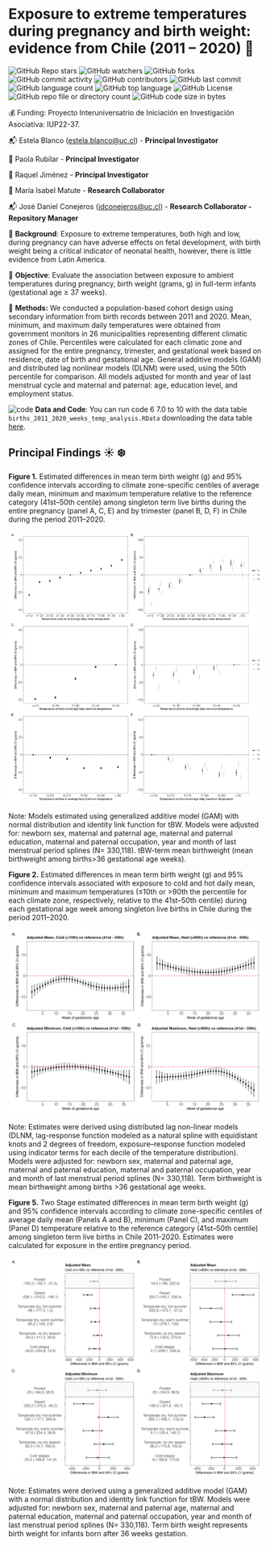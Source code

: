 
#  Exposure to extreme temperatures during pregnancy and birth weight: evidence from Chile (2011 – 2020) :baby:

![GitHub Repo stars](https://img.shields.io/github/stars/ClimChange-NewbornHealth/CIIIA-ClimateBirthWeightAnalysis)
![GitHub watchers](https://img.shields.io/github/watchers/ClimChange-NewbornHealth/CIIIA-ClimateBirthWeightAnalysis)
![GitHub forks](https://img.shields.io/github/forks/ClimChange-NewbornHealth/CIIIA-ClimateBirthWeightAnalysis)
![GitHub commit activity](https://img.shields.io/github/commit-activity/t/ClimChange-NewbornHealth/CIIIA-ClimateBirthWeightAnalysis)
![GitHub contributors](https://img.shields.io/github/contributors/ClimChange-NewbornHealth/CIIIA-ClimateBirthWeightAnalysis)
![GitHub last commit](https://img.shields.io/github/last-commit/ClimChange-NewbornHealth/CIIIA-ClimateBirthWeightAnalysis)
![GitHub language count](https://img.shields.io/github/languages/count/ClimChange-NewbornHealth/CIIIA-ClimateBirthWeightAnalysis)
![GitHub top language](https://img.shields.io/github/languages/top/ClimChange-NewbornHealth/CIIIA-ClimateBirthWeightAnalysis)
![GitHub License](https://img.shields.io/github/license/ClimChange-NewbornHealth/CIIIA-ClimateBirthWeightAnalysis)
![GitHub repo file or directory count](https://img.shields.io/github/directory-file-count/ClimChange-NewbornHealth/CIIIA-ClimateBirthWeightAnalysis)
![GitHub code size in bytes](https://img.shields.io/github/languages/code-size/ClimChange-NewbornHealth/CIIIA-ClimateBirthWeightAnalysis)


:moneybag: Funding: Proyecto Interuniversatrio de Iniciación en Investigación Asociativa: IUP22-37. 

:mailbox_with_mail: Estela Blanco (<estela.blanco@uc.cl>) -  **Principal Investigator**

:paperclip: Paola Rubilar -  **Principal Investigator**

:paperclip: Raquel Jiménez -  **Principal Investigator**

:paperclip: María Isabel Matute -  **Research Collaborator**

:mailbox_with_mail: José Daniel Conejeros (<jdconejeros@uc.cl>) - **Research Collaborator - Repository Manager**

:pushpin: **Background**: Exposure to extreme temperatures, both high and low, during pregnancy can have adverse effects on fetal development, with birth weight being a critical indicator of neonatal health, however, there is little evidence from Latin America.

:pushpin: **Objective**: Evaluate the association between exposure to ambient temperatures during pregnancy, birth weight (grams, g) in full-term infants (gestational age ≥ 37 weeks).

:pushpin: **Methods:** We conducted a population-based cohort design using secondary information from birth records between 2011 and 2020. Mean, minimum, and maximum daily temperatures were obtained from government monitors in 26 municipalities representing different climatic zones of Chile. Percentiles were calculated for each climatic zone and assigned for the entire pregnancy, trimester, and gestational week based on residence, date of birth and gestational age. General additive models (GAM) and distributed lag nonlinear models (DLNM) were used, using the 50th percentile for comparison. All models adjusted for month and year of last menstrual cycle and maternal and paternal: age, education level, and employment status.

![code](https://skillicons.dev/icons?i=r) **Data and Code**: You can run code 6 7.0 to 10 with the data table `births_2011_2020_weeks_temp_analysis.RData` downloading the data table [here](https://www.dropbox.com/scl/fi/6ngi8nfcszc0p86ozcgs2/births_2011_2020_weeks_temp_analysis.RData?rlkey=m7qdpqsy0ffx7s6g7r3hbl440&st=rl1uwsqc&dl=0).

## Principal Findings :sunny: :snowflake:

**Figure 1.** Estimated differences in mean term birth weight (g) and 95% confidence intervals according to climate zone-specific centiles of average daily mean, minimum and maximum temperature relative to the reference category (41st–50th centile) among singleton term live births during the entire pregnancy (panel A, C, E) and by trimester (panel B, D, F) in Chile during the period 2011–2020. 

![](/Output_analysis/temp/fig/Adjusted_GAM_models_tbw_trim_full.png)

Note: Models estimated using generalized additive model (GAM) with normal distribution and identity link function for tBW. Models were adjusted for: newborn sex, maternal and paternal age, maternal and paternal education, maternal and paternal occupation, year and month of last menstrual period splines (N= 330,118). tBW-term mean birthweight (mean birthweight among births>36 gestational age weeks).

**Figure 2.** Estimated differences in mean term birth weight (g) and 95% confidence intervals associated with exposure to cold and hot daily mean, minimum and maximum temperatures (≤10th or >90th the percentile for each climate zone, respectively, relative to the 41st–50th centile) during each gestational age week among singleton live births in Chile during the period 2011–2020. 

![](/Output_analysis/dlnm/fig/DLNM_tBW.png)

Note: Estimates were derived using distributed lag non-linear models (DLNM, lag-response function modeled as a natural spline with equidistant knots and 2 degrees of freedom, exposure–response function modeled using indicator terms for each decile of the temperature distribution). Models were adjusted for: newborn sex, maternal and paternal age, maternal and paternal education, maternal and paternal occupation, year and month of last menstrual period splines (N= 330,118). Term birthweight is mean birthweight among births >36 gestational age weeks.

**Figure 5.** Two Stage estimated differences in mean term birth weight (g) and 95% confidence intervals according to climate zone-specific centiles of average daily mean (Panels A and B), minimum (Panel C), and maximum (Panel D) temperature relative to the reference category (41st–50th centile) among singleton term live births in Chile 2011-2020. Estimates were calculated for exposure in the entire pregnancy period.

![](/Output_analysis/2Stage/2Stage_tBW.png)

Note: Estimates were derived using a generalized additive model (GAM) with a normal distribution and identity link function for tBW. Models were adjusted for: newborn sex, maternal and paternal age, maternal and paternal education, maternal and paternal occupation, year and month of last menstrual period splines (N= 330,118). Term birth weight represents birth weight for infants born after 36 weeks gestation.

